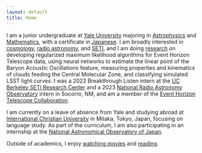 ```yaml
---
layout: default
title: Home
---
```


I am a junior undergraduate at [Yale University](https://www.yale.edu/) majoring in [Astrophysics](https://astronomy.yale.edu/) and [Mathematics](https://math.yale.edu/), with a certificate in [Japanese](https://eall.yale.edu/). I am broadly interested in [cosmology](/cosmology), [radio astronomy](/radio_astronomy), and [SETI](/seti), and I am doing [research](/research) on developing regularized maximum likelihood algorithms for Event Horizon Telescope data, using neural networks to estimate the linear point of the Baryon Acoustic Oscillations feature, measuring properties and kinematics of clouds feeding the Central Molecular Zone, and classifying simulated LSST light curves. I was a 2022 Breakthrough Listen intern at the [UC Berkeley SETI Research Center](https://seti.berkeley.edu/listen/) and a 2023 [National Radio Astronomy Observatory](https://public.nrao.edu/) intern in Socorro, NM, and am a member of the [Event Horizon Telescope Collaboration](https://eventhorizontelescope.org/).

I am currently on a leave of absence from Yale and studying abroad at [International Christian University](https://www.icu.ac.jp/en/) in Mitaka, Tokyo, Japan, focusing on language study. As part of the curriculum, I am also participating in an internship at the [National Astronomical Observatory of Japan](https://www.nao.ac.jp/en/).

Outside of academics, I enjoy [watching movies](https://letterboxd.com/anilipour/) and [reading](https://www.goodreads.com/review/list/35239876-andy?shelf=read).